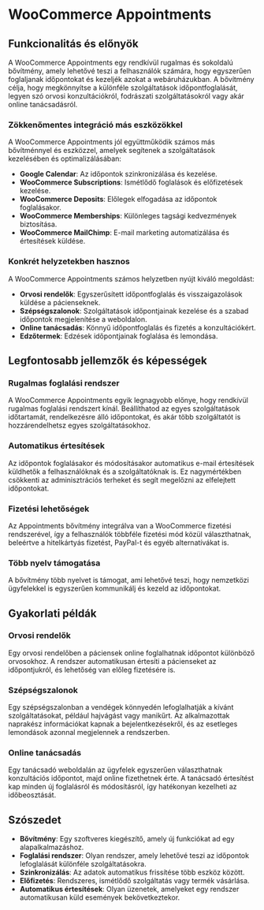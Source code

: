 # WooCommerce Appointments

## Funkcionalitás és előnyök

A WooCommerce Appointments egy rendkívül rugalmas és sokoldalú bővítmény, amely lehetővé teszi a felhasználók számára, hogy egyszerűen foglaljanak időpontokat és kezeljék azokat a webáruházukban. A bővítmény célja, hogy megkönnyítse a különféle szolgáltatások időpontfoglalását, legyen szó orvosi konzultációkról, fodrászati szolgáltatásokról vagy akár online tanácsadásról.

### Zökkenőmentes integráció más eszközökkel

A WooCommerce Appointments jól együttműködik számos más bővítménnyel és eszközzel, amelyek segítenek a szolgáltatások kezelésében és optimalizálásában:

- **Google Calendar**: Az időpontok szinkronizálása és kezelése.
- **WooCommerce Subscriptions**: Ismétlődő foglalások és előfizetések kezelése.
- **WooCommerce Deposits**: Előlegek elfogadása az időpontok foglalásakor.
- **WooCommerce Memberships**: Különleges tagsági kedvezmények biztosítása.
- **WooCommerce MailChimp**: E-mail marketing automatizálása és értesítések küldése.

### Konkrét helyzetekben hasznos

A WooCommerce Appointments számos helyzetben nyújt kiváló megoldást:

- **Orvosi rendelők**: Egyszerűsített időpontfoglalás és visszaigazolások küldése a pácienseknek.
- **Szépségszalonok**: Szolgáltatások időpontjainak kezelése és a szabad időpontok megjelenítése a weboldalon.
- **Online tanácsadás**: Könnyű időpontfoglalás és fizetés a konzultációkért.
- **Edzőtermek**: Edzések időpontjainak foglalása és lemondása.

## Legfontosabb jellemzők és képességek

### Rugalmas foglalási rendszer

A WooCommerce Appointments egyik legnagyobb előnye, hogy rendkívül rugalmas foglalási rendszert kínál. Beállíthatod az egyes szolgáltatások időtartamát, rendelkezésre álló időpontokat, és akár több szolgáltatót is hozzárendelhetsz egyes szolgáltatásokhoz.

### Automatikus értesítések

Az időpontok foglalásakor és módosításakor automatikus e-mail értesítések küldhetők a felhasználóknak és a szolgáltatóknak is. Ez nagymértékben csökkenti az adminisztrációs terheket és segít megelőzni az elfelejtett időpontokat.

### Fizetési lehetőségek

Az Appointments bővítmény integrálva van a WooCommerce fizetési rendszerével, így a felhasználók többféle fizetési mód közül választhatnak, beleértve a hitelkártyás fizetést, PayPal-t és egyéb alternatívákat is.

### Több nyelv támogatása

A bővítmény több nyelvet is támogat, ami lehetővé teszi, hogy nemzetközi ügyfelekkel is egyszerűen kommunikálj és kezeld az időpontokat. 

## Gyakorlati példák

### Orvosi rendelők

Egy orvosi rendelőben a páciensek online foglalhatnak időpontot különböző orvosokhoz. A rendszer automatikusan értesíti a pácienseket az időpontjukról, és lehetőség van előleg fizetésére is.

### Szépségszalonok

Egy szépségszalonban a vendégek könnyedén lefoglalhatják a kívánt szolgáltatásokat, például hajvágást vagy manikűrt. Az alkalmazottak naprakész információkat kapnak a bejelentkezésekről, és az esetleges lemondások azonnal megjelennek a rendszerben.

### Online tanácsadás

Egy tanácsadó weboldalán az ügyfelek egyszerűen választhatnak konzultációs időpontot, majd online fizethetnek érte. A tanácsadó értesítést kap minden új foglalásról és módosításról, így hatékonyan kezelheti az időbeosztását.

## Szószedet

- **Bővítmény**: Egy szoftveres kiegészítő, amely új funkciókat ad egy alapalkalmazáshoz.
- **Foglalási rendszer**: Olyan rendszer, amely lehetővé teszi az időpontok lefoglalását különféle szolgáltatásokra.
- **Szinkronizálás**: Az adatok automatikus frissítése több eszköz között.
- **Előfizetés**: Rendszeres, ismétlődő szolgáltatás vagy termék vásárlása.
- **Automatikus értesítések**: Olyan üzenetek, amelyeket egy rendszer automatikusan küld események bekövetkeztekor.
